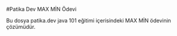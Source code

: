 #Patika Dev MAX MİN Ödevi

Bu dosya patika.dev java 101 eğitimi içerisindeki MAX MİN ödevinin çözümüdür.